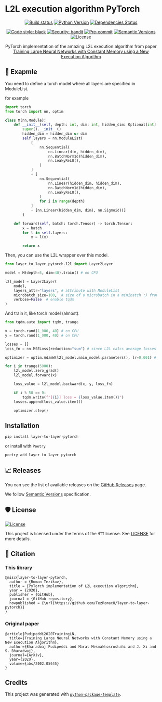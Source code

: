 # L2L execution algorithm PyTorch

<div align="center">

[![Build status](https://github.com/TezRomacH/layer-to-layer-pytorch/workflows/build/badge.svg?branch=master&event=push)](https://github.com/TezRomacH/layer-to-layer-pytorch/actions?query=workflow%3Abuild)
[![Python Version](https://img.shields.io/pypi/pyversions/layer-to-layer-pytorch.svg)](https://pypi.org/project/layer-to-layer-pytorch/)
[![Dependencies Status](https://img.shields.io/badge/dependencies-up%20to%20date-brightgreen.svg)](https://github.com/TezRomacH/layer-to-layer-pytorch/pulls?utf8=%E2%9C%93&q=is%3Apr%20author%3Aapp%2Fdependabot)

[![Code style: black](https://img.shields.io/badge/code%20style-black-000000.svg)](https://github.com/psf/black)
[![Security: bandit](https://img.shields.io/badge/security-bandit-green.svg)](https://github.com/PyCQA/bandit)
[![Pre-commit](https://img.shields.io/badge/pre--commit-enabled-brightgreen?logo=pre-commit&logoColor=white)](https://github.com/TezRomacH/layer-to-layer-pytorch/blob/master/.pre-commit-config.yaml)
[![Semantic Versions](https://img.shields.io/badge/%F0%9F%9A%80-semantic%20versions-informational.svg)](https://github.com/TezRomacH/layer-to-layer-pytorch/releases)
[![License](https://img.shields.io/github/license/TezRomacH/layer-to-layer-pytorch)](https://github.com/TezRomacH/layer-to-layer-pytorch/blob/master/LICENSE)

PyTorch implementation of the amazing L2L execution algorithm from paper [Training Large Neural Networks with Constant Memory using a New Execution Algorithm](https://arxiv.org/abs/2002.05645)
</div>

## 🚀 Exapmle

You need to define a torch model where all layers are specified in ModuleList.

for example

```python
import torch
from torch import nn, optim

class M(nn.Module):
    def __init__(self, depth: int, dim: int, hidden_dim: Optional[int] = None):
        super().__init__()
        hidden_dim = hidden_dim or dim
        self.layers = nn.ModuleList(
            [
                nn.Sequential(
                    nn.Linear(dim, hidden_dim),
                    nn.BatchNorm1d(hidden_dim),
                    nn.LeakyReLU(),
                )
            ]
            + [
                nn.Sequential(
                    nn.Linear(hidden_dim, hidden_dim),
                    nn.BatchNorm1d(hidden_dim),
                    nn.LeakyReLU(),
                )
                for i in range(depth)
            ]
            + [nn.Linear(hidden_dim, dim), nn.Sigmoid()]
        )

    def forward(self, batch: torch.Tensor) -> torch.Tensor:
        x = batch
        for l in self.layers:
            x = l(x)

        return x

```

Then, you can use the L2L wrapper over this model.

```python
from layer_to_layer_pytorch.l2l import Layer2Layer

model = M(depth=5, dim=40).train() # on CPU

l2l_model = Layer2Layer(
    model,
    layers_attr="layers", # attribute with ModuleList
    microbatch_size=100,  # size of a microbatch in a minibatch :) from original paper
    verbose=False  # enable tqdm
)
```

And train it, like torch model (almost):

```python
from tqdm.auto import tqdm, trange

x = torch.rand(1_000, 40) # on CPU
y = torch.rand(1_000, 40) # on CPU

losses = []
loss_fn = nn.MSELoss(reduction="sum") # since L2L calcs average losses itself, we just need to save them

optimizer = optim.AdamW(l2l_model.main_model.parameters(), lr=0.001) # optimizer works with the main model on CPU

for i in trange(5000):
    l2l_model.zero_grad()
    l2l_model.forward(x)

    loss_value = l2l_model.backward(x, y, loss_fn)

    if i % 50 == 0:
        tqdm.write(f"[{i}] loss = {loss_value.item()}")
    losses.append(loss_value.item())

    optimizer.step()
```

## Installation

```bash
pip install layer-to-layer-pytorch
```

or install with `Poetry`

```bash
poetry add layer-to-layer-pytorch
```

## 📈 Releases

You can see the list of available releases on the [GitHub Releases](https://github.com/TezRomacH/layer-to-layer-pytorch/releases) page.

We follow [Semantic Versions](https://semver.org/) specification.

## 🛡 License

[![License](https://img.shields.io/github/license/TezRomacH/layer-to-layer-pytorch)](https://github.com/TezRomacH/layer-to-layer-pytorch/blob/master/LICENSE)

This project is licensed under the terms of the `MIT` license. See [LICENSE](https://github.com/TezRomacH/layer-to-layer-pytorch/blob/master/LICENSE) for more details.

## 📃 Citation

### This library

```
@misc{layer-to-layer-pytorch,
  author = {Roman Tezikov},
  title = {PyTorch implementation of L2L execution algorithm},
  year = {2020},
  publisher = {GitHub},
  journal = {GitHub repository},
  howpublished = {\url{https://github.com/TezRomacH/layer-to-layer-pytorch}}
}
```

### Original paper

```
@article{Pudipeddi2020TrainingLN,
  title={Training Large Neural Networks with Constant Memory using a New Execution Algorithm},
  author={Bharadwaj Pudipeddi and Maral Mesmakhosroshahi and J. Xi and S. Bharadwaj},
  journal={ArXiv},
  year={2020},
  volume={abs/2002.05645}
}
```

## Credits

This project was generated with [`python-package-template`](https://github.com/TezRomacH/python-package-template).
